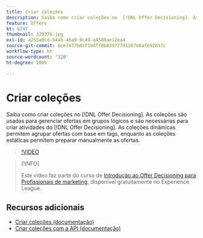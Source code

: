 ```yaml
---
title: Criar coleções
description: Saiba como criar coleções no  [!DNL Offer Decisioning]. As coleções têm regras de qualificação associadas para ajudar você a exibi-las somente para clientes relevantes.
feature: Offers
kt: 6747
thumbnail: 329376.jpg
exl-id: a255a0cd-b4ab-46a9-9c49-a4588ae12ea4
source-git-commit: 0ce7477bdcf1bdff8b83977791267e8afe92b57c
workflow-type: ht
source-wordcount: '120'
ht-degree: 100%

---
```


# Criar coleções

Saiba como criar coleções no [!DNL Offer Decisioning]. As coleções são usadas para gerenciar ofertas em grupos lógicos e são necessárias para criar atividades do [!DNL Offer Decisioning]. As coleções dinâmicas permitem agrupar ofertas com base em tags, enquanto as coleções estáticas permitem preparar manualmente as ofertas.

>[!VIDEO](https://video.tv.adobe.com/v/329376?quality=12&learn=on)

>[!INFO]
>
> Este vídeo faz parte do curso de [Introdução ao Offer Decisioning para Profissionais de marketing](https://experienceleague.adobe.com/?recommended=ExperiencePlatform-U-1-2020.1.offerdecisioning), disponível gratuitamente no Experience League.


## Recursos adicionais

* [Criar coleções (documentação)](https://experienceleague.adobe.com/docs/journey-optimizer/using/offer-decisioniong/managing-offers-in-the-offer-library/creating-collections.html?lang=pt-BR)
* [Criar coleções com a API (documentação)](https://experienceleague.adobe.com/docs/journey-optimizer/using/offer-decisioniong/api-reference/offers-api/collections/create.html?lang=pt-BR)

